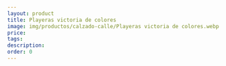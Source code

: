 ```yaml
---
layout: product
title: Playeras victoria de colores
image: img/productos/calzado-calle/Playeras victoria de colores.webp
price: 
tags: 
description: 
order: 0
---
```

